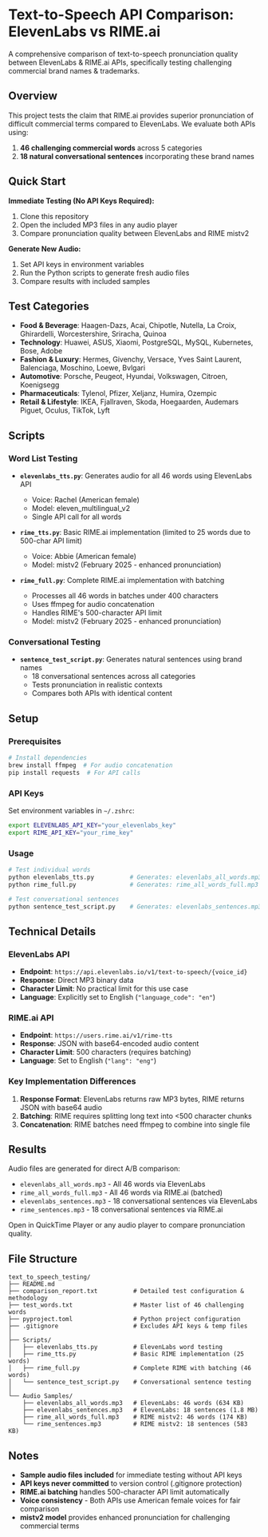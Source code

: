 # Text-to-Speech API Comparison: ElevenLabs vs RIME.ai

A comprehensive comparison of text-to-speech pronunciation quality between ElevenLabs & RIME.ai APIs, specifically testing challenging commercial brand names & trademarks.

## Overview

This project tests the claim that RIME.ai provides superior pronunciation of difficult commercial terms compared to ElevenLabs. We evaluate both APIs using:

1. **46 challenging commercial words** across 5 categories
2. **18 natural conversational sentences** incorporating these brand names

## Quick Start

**Immediate Testing (No API Keys Required):**
1. Clone this repository
2. Open the included MP3 files in any audio player
3. Compare pronunciation quality between ElevenLabs and RIME mistv2

**Generate New Audio:**
1. Set API keys in environment variables
2. Run the Python scripts to generate fresh audio files
3. Compare results with included samples

## Test Categories

- **Food & Beverage**: Haagen-Dazs, Acai, Chipotle, Nutella, La Croix, Ghirardelli, Worcestershire, Sriracha, Quinoa
- **Technology**: Huawei, ASUS, Xiaomi, PostgreSQL, MySQL, Kubernetes, Bose, Adobe
- **Fashion & Luxury**: Hermes, Givenchy, Versace, Yves Saint Laurent, Balenciaga, Moschino, Loewe, Bvlgari
- **Automotive**: Porsche, Peugeot, Hyundai, Volkswagen, Citroen, Koenigsegg
- **Pharmaceuticals**: Tylenol, Pfizer, Xeljanz, Humira, Ozempic
- **Retail & Lifestyle**: IKEA, Fjallraven, Skoda, Hoegaarden, Audemars Piguet, Oculus, TikTok, Lyft

## Scripts

### Word List Testing

- **`elevenlabs_tts.py`**: Generates audio for all 46 words using ElevenLabs API
  - Voice: Rachel (American female)
  - Model: eleven_multilingual_v2
  - Single API call for all words

- **`rime_tts.py`**: Basic RIME.ai implementation (limited to 25 words due to 500-char API limit)
  - Voice: Abbie (American female)
  - Model: mistv2 (February 2025 - enhanced pronunciation)

- **`rime_full.py`**: Complete RIME.ai implementation with batching
  - Processes all 46 words in batches under 400 characters
  - Uses ffmpeg for audio concatenation
  - Handles RIME's 500-character API limit
  - Model: mistv2 (February 2025 - enhanced pronunciation)

### Conversational Testing

- **`sentence_test_script.py`**: Generates natural sentences using brand names
  - 18 conversational sentences across all categories
  - Tests pronunciation in realistic contexts
  - Compares both APIs with identical content

## Setup

### Prerequisites

```bash
# Install dependencies
brew install ffmpeg  # For audio concatenation
pip install requests  # For API calls
```

### API Keys

Set environment variables in `~/.zshrc`:

```bash
export ELEVENLABS_API_KEY="your_elevenlabs_key"
export RIME_API_KEY="your_rime_key"
```

### Usage

```bash
# Test individual words
python elevenlabs_tts.py          # Generates: elevenlabs_all_words.mp3
python rime_full.py               # Generates: rime_all_words_full.mp3

# Test conversational sentences
python sentence_test_script.py    # Generates: elevenlabs_sentences.mp3 & rime_sentences.mp3
```

## Technical Details

### ElevenLabs API
- **Endpoint**: `https://api.elevenlabs.io/v1/text-to-speech/{voice_id}`
- **Response**: Direct MP3 binary data
- **Character Limit**: No practical limit for this use case
- **Language**: Explicitly set to English (`"language_code": "en"`)

### RIME.ai API
- **Endpoint**: `https://users.rime.ai/v1/rime-tts`
- **Response**: JSON with base64-encoded audio content
- **Character Limit**: 500 characters (requires batching)
- **Language**: Set to English (`"lang": "eng"`)

### Key Implementation Differences

1. **Response Format**: ElevenLabs returns raw MP3 bytes, RIME returns JSON with base64 audio
2. **Batching**: RIME requires splitting long text into <500 character chunks
3. **Concatenation**: RIME batches need ffmpeg to combine into single file

## Results

Audio files are generated for direct A/B comparison:

- `elevenlabs_all_words.mp3` - All 46 words via ElevenLabs
- `rime_all_words_full.mp3` - All 46 words via RIME.ai (batched)
- `elevenlabs_sentences.mp3` - 18 conversational sentences via ElevenLabs
- `rime_sentences.mp3` - 18 conversational sentences via RIME.ai

Open in QuickTime Player or any audio player to compare pronunciation quality.

## File Structure

```
text_to_speech_testing/
├── README.md
├── comparison_report.txt          # Detailed test configuration & methodology
├── test_words.txt                 # Master list of 46 challenging words
├── pyproject.toml                 # Python project configuration
├── .gitignore                     # Excludes API keys & temp files
│
├── Scripts/
│   ├── elevenlabs_tts.py          # ElevenLabs word testing
│   ├── rime_tts.py                # Basic RIME implementation (25 words)
│   ├── rime_full.py               # Complete RIME with batching (46 words)
│   └── sentence_test_script.py    # Conversational sentence testing
│
└── Audio Samples/
    ├── elevenlabs_all_words.mp3   # ElevenLabs: 46 words (634 KB)
    ├── elevenlabs_sentences.mp3   # ElevenLabs: 18 sentences (1.8 MB)
    ├── rime_all_words_full.mp3    # RIME mistv2: 46 words (174 KB)
    └── rime_sentences.mp3         # RIME mistv2: 18 sentences (583 KB)
```

## Notes

- **Sample audio files included** for immediate testing without API keys
- **API keys never committed** to version control (.gitignore protection)
- **RIME.ai batching** handles 500-character API limit automatically
- **Voice consistency** - Both APIs use American female voices for fair comparison
- **mistv2 model** provides enhanced pronunciation for challenging commercial terms